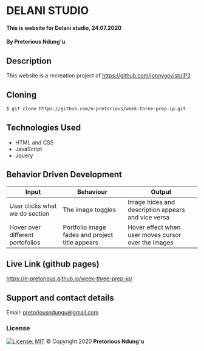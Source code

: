 # DELANI STUDIO
#### This is website for Delani studio, 24.07.2020
#### By **Pretorious Ndung'u.**
## Description
This website is a recreation project of https://github.com/jonnygovish/IP3

## Cloning
```bash
$ git clone https://github.com/n-pretorious/week-three-prep-ip.git
```
## Technologies Used
* HTML and CSS
* JavaScript
* Jquery


## Behavior Driven Development
| Input            | Behaviour                         | Output                        |
| ------------------- | ----------------------------- | ----------------------------- |
| User clicks what we do section | The image toggles  | Image hides and description appears and vice versa |
| Hover over different portofolios | Portfolio image fades and project title appears | Hover effect when user moves cursor over the images |

## Live Link (github pages)
https://n-pretorious.github.io/week-three-prep-ip/

## Support and contact details
Email: pretoriousndungu@gmail.com

### License
[![License: MIT](https://img.shields.io/badge/License-MIT-yellow.svg)](https://opensource.org/licenses/MIT)
&copy; Copyright 2020 **Pretorious Ndung'u**
